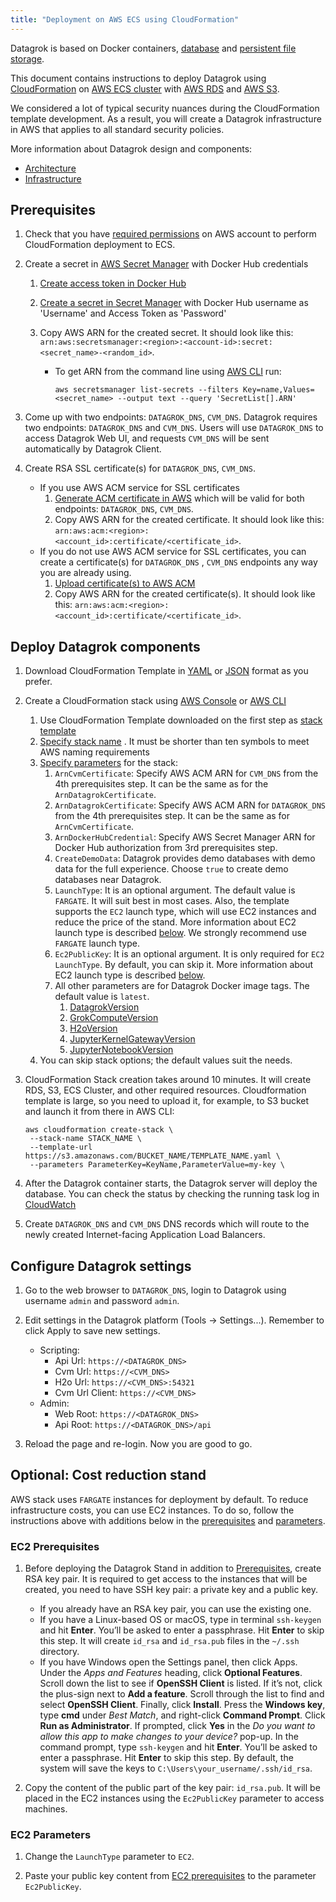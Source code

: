 ```yaml
---
title: "Deployment on AWS ECS using CloudFormation"
---
```


Datagrok is based on Docker containers, [database](infrastructure.md#database)
and [persistent file storage](infrastructure.md#storage).

This document contains instructions to deploy Datagrok using [CloudFormation](https://aws.amazon.com/cloudformation/)
on [AWS ECS cluster](https://aws.amazon.com/ecs/) with [AWS RDS](https://aws.amazon.com/rds/)
and [AWS S3](https://aws.amazon.com/s3/).

We considered a lot of typical security nuances during the CloudFormation template development. As a result, you will
create a Datagrok infrastructure in AWS that applies to all standard security policies.

More information about Datagrok design and components:

* [Architecture](architecture.md)
* [Infrastructure](infrastructure.md)

## Prerequisites

1. Check that you
   have [required permissions](https://github.com/datagrok-ai/public/blob/master/help/develop/admin/deploy/iam.list)
   on AWS account to perform CloudFormation deployment to ECS.

2. Create a secret in [AWS Secret Manager](https://aws.amazon.com/secrets-manager/) with Docker Hub credentials
   1. [Create access token in Docker Hub](https://docs.docker.com/docker-hub/access-tokens/)
   2. [Create a secret in Secret Manager](https://docs.aws.amazon.com/secretsmanager/latest/userguide/manage_create-basic-secret.html)
      with Docker Hub username as 'Username' and Access Token as 'Password'
   3. Copy AWS ARN for the created secret. It should look like this:
      `arn:aws:secretsmanager:<region>:<account-id>:secret:<secret_name>-<random_id>`.

        * To get ARN from the command line
          using [AWS CLI](https://docs.aws.amazon.com/cli/latest/userguide/getting-started-install.html) run:

          ```shell
          aws secretsmanager list-secrets --filters Key=name,Values=<secret_name> --output text --query 'SecretList[].ARN'
          ```

3. Come up with two endpoints: `DATAGROK_DNS`, `CVM_DNS`. Datagrok requires two endpoints: `DATAGROK_DNS` and `CVM_DNS`.
   Users will use `DATAGROK_DNS` to access Datagrok Web UI, and requests `CVM_DNS` will be sent automatically by
   Datagrok Client.

4. Create RSA SSL certificate(s) for `DATAGROK_DNS`, `CVM_DNS`.

   * If you use AWS ACM service for SSL certificates
       1. [Generate ACM certificate in AWS](https://docs.aws.amazon.com/acm/latest/userguide/gs-acm-request-public.html)
          which will be valid for both endpoints: `DATAGROK_DNS`, `CVM_DNS`.
       2. Copy AWS ARN for the created certificate. It should look like
          this: `arn:aws:acm:<region>:<account_id>:certificate/<certificate_id>`.
   * If you do not use AWS ACM service for SSL certificates, you can create a certificate(s) for `DATAGROK_DNS`
     , `CVM_DNS` endpoints any way you are already using.
       1. [Upload certificate(s) to AWS ACM](https://docs.aws.amazon.com/acm/latest/userguide/import-certificate-api-cli.html)
       2. Copy AWS ARN for the created certificate(s). It should look like
          this: `arn:aws:acm:<region>:<account_id>:certificate/<certificate_id>`.

## Deploy Datagrok components

1. Download CloudFormation
   Template in
   [YAML](https://github.com/datagrok-ai/public/blob/master/help/develop/admin/deploy/cloudformation/cloudformation.yml)
   or
   [JSON](https://github.com/datagrok-ai/public/blob/master/help/develop/admin/deploy/cloudformation/cloudformation.json)
   format as you prefer.

2. Create a CloudFormation stack
   using [AWS Console](https://docs.aws.amazon.com/AWSCloudFormation/latest/UserGuide/cfn-console-create-stack.html)
   or [AWS CLI](https://docs.aws.amazon.com/AWSCloudFormation/latest/UserGuide/using-cfn-cli-creating-stack.html)

   1. Use CloudFormation Template downloaded on the first step
      as [stack template](https://docs.aws.amazon.com/AWSCloudFormation/latest/UserGuide/cfn-using-console-create-stack-template.html)
   2. [Specify stack name](https://docs.aws.amazon.com/AWSCloudFormation/latest/UserGuide/cfn-using-console-create-stack-parameters.html)
      . It must be shorter than ten symbols to meet AWS naming requirements
   3. [Specify parameters](https://docs.aws.amazon.com/AWSCloudFormation/latest/UserGuide/cfn-using-console-create-stack-parameters.html)
      for the stack:
      1. `ArnCvmCertificate`: Specify AWS ACM ARN for `CVM_DNS` from the 4th prerequisites step. It can be the same as
         for the `ArnDatagrokCertificate`.
      2. `ArnDatagrokCertificate`: Specify AWS ACM ARN for `DATAGROK_DNS` from the 4th prerequisites step. It can be
         the same as for `ArnCvmCertificate`.
      3. `ArnDockerHubCredential`: Specify AWS Secret Manager ARN for Docker Hub authorization from 3rd prerequisites
         step.
      4. `CreateDemoData`: Datagrok provides demo databases with demo data for the full experience. Choose `true` to
         create demo databases near Datagrok.
      5. `LaunchType`: It is an optional argument. The default value is `FARGATE`. It will suit best in most cases. Also,
         the template supports the `EC2` launch type, which will use EC2 instances and reduce the price of the stand.
         More information about EC2 launch type is described [below](#optional-cost-reduction-stand). We strongly
         recommend use `FARGATE` launch type.
      6. `Ec2PublicKey`: It is an optional argument. It is only required for `EC2` `LaunchType`. By default, you can
         skip it. More information about EC2 launch type is described [below](#optional-cost-reduction-stand).
      7. All other parameters are for Datagrok Docker image tags. The default value is `latest`.
         1. [DatagrokVersion](https://hub.docker.com/r/datagrok/datagrok)
         2. [GrokComputeVersion](https://hub.docker.com/r/datagrok/grok_connect)
         3. [H2oVersion](https://hub.docker.com/r/datagrok/h2o)
         4. [JupyterKernelGatewayVersion](https://hub.docker.com/r/datagrok/jupyter_kernel_gateway)
         5. [JupyterNotebookVersion](https://hub.docker.com/r/datagrok/jupyter_notebook)
   4. You can skip stack options; the default values suit the needs.

3. CloudFormation Stack creation takes around 10 minutes. It will create RDS, S3, ECS Cluster, and other required
   resources.
   Cloudformation template is large, so you need to upload it, for example, to S3 bucket and launch it from there
   in AWS CLI: 

   ```shell
   aws cloudformation create-stack \
    --stack-name STACK_NAME \
    --template-url https://s3.amazonaws.com/BUCKET_NAME/TEMPLATE_NAME.yaml \
    --parameters ParameterKey=KeyName,ParameterValue=my-key \
   ```

4. After the Datagrok container starts, the Datagrok server will deploy the database. You can check the status by
   checking the running task log in [CloudWatch](https://aws.amazon.com/cloudwatch/)

5. Create `DATAGROK_DNS` and `CVM_DNS` DNS records which will route to the newly created Internet-facing Application
   Load Balancers.

## Configure Datagrok settings

1. Go to the web browser to `DATAGROK_DNS`, login to Datagrok using username `admin` and password `admin`.
2. Edit settings in the Datagrok platform (Tools -> Settings...). Remember to click Apply to save new settings.

   * Scripting:
     * Api Url: `https://<DATAGROK_DNS>`
     * Cvm Url: `https://<CVM_DNS>`
     * H2o Url: `https://<CVM_DNS>:54321`
     * Cvm Url Client: `https://<CVM_DNS>`
   * Admin:
     * Web Root: `https://<DATAGROK_DNS>`
     * Api Root: `https://<DATAGROK_DNS>/api`

3. Reload the page and re-login. Now you are good to go.

## Optional: Cost reduction stand

AWS stack uses `FARGATE` instances for deployment by default. To reduce
infrastructure costs, you can use EC2 instances. To do so, follow the instructions above with additions below in
the [prerequisites](#ec2-prerequisites) and [parameters](#ec2-parameters).

### EC2 Prerequisites

1. Before deploying the Datagrok Stand in addition to [Prerequisites](#prerequisites), create RSA key pair. It is
   required to get access to the instances that will be created, you need to have SSH key pair: a private key and a
   public key.

     * If you already have an RSA key pair, you can use the existing one.
     * If you have a Linux-based OS or macOS, type in terminal `ssh-keygen` and hit **Enter**.
       You’ll be asked to enter a passphrase. Hit **Enter** to skip this step.
       It will create `id_rsa` and `id_rsa.pub` files in the `~/.ssh` directory.
     * If you have Windows open the Settings panel, then click Apps.
       Under the *Apps and Features* heading, click **Optional Features**.
       Scroll down the list to see if **OpenSSH Client** is listed.
       If it’s not, click the plus-sign next to **Add a feature**.
       Scroll through the list to find and select **OpenSSH Client**. Finally, click **Install**.
       Press the **Windows key**, type **cmd** under *Best Match*, and right-click **Command Prompt**.
       Click **Run as Administrator**.
       If prompted, click **Yes** in the *Do you want to allow this app to make changes to your device?* pop-up.
       In the command prompt, type `ssh-keygen` and hit **Enter**.
       You’ll be asked to enter a passphrase. Hit **Enter** to skip this step.
       By default, the system will save the keys to `C:\Users\your_username/.ssh/id_rsa`.

2. Copy the content of the public part of the key pair: `id_rsa.pub`. It will be placed in the EC2 instances
   using the `Ec2PublicKey` parameter to access machines.

### EC2 Parameters

1. Change the `LaunchType` parameter to `EC2`.

2. Paste your public key content from [EC2 prerequisites](#ec2-prerequisites) to
   the parameter `Ec2PublicKey`.
